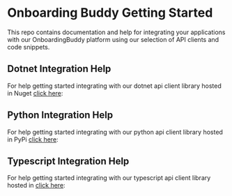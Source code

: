 # Onboarding Buddy Getting Started

This repo contains documentation and help for integrating your applications with our OnboardingBuddy platform using our selection of API clients and code snippets.

## Dotnet Integration Help

For help getting started integrating with our dotnet api client library hosted in Nuget <a href="dotnet">click here</a>:

## Python Integration Help

For help getting started integrating with our python api client library hosted in PyPi <a href="python">click here</a>:

## Typescript Integration Help

For help getting started integrating with our typescript api client library hosted in <a href="typescript">click here</a>: